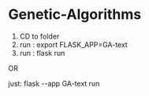 # Genetic-Algorithms
 
1) CD to folder
2) run : export FLASK_APP=GA-text
3) run : flask run


OR 

just: 
flask  --app GA-text run
